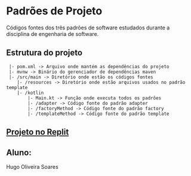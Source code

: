 # Padrões de Projeto

Códigos fontes dos três padrões de software estudados durante a disciplina de engenharia de software.

## Estrutura do projeto 

```
 |- pom.xml -> Arquivo onde mantém as dependências do projeto 
 |- mvnw -> Binário do gerenciador de dependências maven 
 |- /src/main -> Diretório onde estão os códigos fontes
 	|- /resources -> Diretório onde estão arquivos usados no padrão template
 	|- /kotlin
 		|- Main.kt -> Função onde executa todos os padrões
 		|- /adapter -> Código fonte do padrão adapter
 		|- /factoryMethod -> Código fonte do padrão factory
 		|- /templateMethod -> Código fonte do padrão template
```


## [Projeto no Replit](https://replit.com/@HugoOliveiraSoa/PadroesDeProjeto)

## Aluno:
Hugo Oliveira Soares